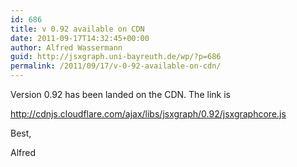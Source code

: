 ```yaml
---
id: 686
title: v 0.92 available on CDN
date: 2011-09-17T14:32:45+00:00
author: Alfred Wassermann
guid: http://jsxgraph.uni-bayreuth.de/wp/?p=686
permalink: /2011/09/17/v-0-92-available-on-cdn/
---
```

Version 0.92 has been landed on the CDN. The link is

<http://cdnjs.cloudflare.com/ajax/libs/jsxgraph/0.92/jsxgraphcore.js>

Best,
  
Alfred